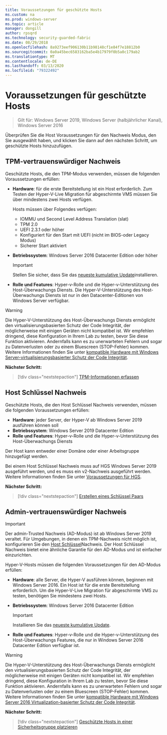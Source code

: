 ```yaml
---
title: Voraussetzungen für geschützte Hosts
ms.custom: na
ms.prod: windows-server
ms.topic: article
manager: dongill
author: rpsqrd
ms.technology: security-guarded-fabric
ms.date: 08/29/2018
ms.openlocfilehash: 8a9273eef906130b11b98148cf1e84f7e18812b0
ms.sourcegitcommit: 0a0a45bec6583162ba5e4b17979f0b5a0c179ab2
ms.translationtype: MT
ms.contentlocale: de-DE
ms.lasthandoff: 03/13/2020
ms.locfileid: "79322492"
---
```

# <a name="prerequisites-for-guarded-hosts"></a>Voraussetzungen für geschützte Hosts

>Gilt für: Windows Server 2019, Windows Server (halbjährlicher Kanal), Windows Server 2016

Überprüfen Sie die Host Voraussetzungen für den Nachweis Modus, den Sie ausgewählt haben, und klicken Sie dann auf den nächsten Schritt, um geschützte Hosts hinzuzufügen.

## <a name="tpm-trusted-attestation"></a>TPM-vertrauenswürdiger Nachweis

Geschützte Hosts, die den TPM-Modus verwenden, müssen die folgenden Voraussetzungen erfüllen:

-   **Hardware**: für die erste Bereitstellung ist ein Host erforderlich. Zum Testen der Hyper-V-Live Migration für abgeschirmte VMS müssen Sie über mindestens zwei Hosts verfügen.

    Hosts müssen über Folgendes verfügen:
    
    - IOMMU und Second Level Address Translation (slat)
    - TPM 2.0
    - UEFI 2.3.1 oder höher
    - Konfiguriert für den Start mit UEFI (nicht im BIOS-oder Legacy Modus)
    - Sicherer Start aktiviert
        
-   **Betriebssystem**: Windows Server 2016 Datacenter Edition oder höher

    > [!IMPORTANT]
    > Stellen Sie sicher, dass Sie das [neueste kumulative Update](https://support.microsoft.com/help/4000825/windows-10-and-windows-server-2016-update-history)installieren.  

-   **Rolle und Features**: Hyper-v-Rolle und die Hyper-v-Unterstützung des Host-Überwachungs Diensts. Die Hyper-V-Unterstützung des Host-Überwachungs Diensts ist nur in den Datacenter-Editionen von Windows Server verfügbar. 

> [!WARNING]
> Die Hyper-V-Unterstützung des Host-Überwachungs Diensts ermöglicht den virtualisierungsbasierten Schutz der Code Integrität, der möglicherweise mit einigen Geräten nicht kompatibel ist. Wir empfehlen dringend, diese Konfiguration in Ihrem Lab zu testen, bevor Sie diese Funktion aktivieren. Andernfalls kann es zu unerwarteten Fehlern und sogar zu Datenverlusten oder zu einem Bluescreen (STOP-Fehler) kommen. Weitere Informationen finden Sie unter [kompatible Hardware mit Windows Server-virtualisierungsbasierter Schutz der Code Integrität](guarded-fabric-compatible-hardware-with-virtualization-based-protection-of-code-integrity.md).

**Nächster Schritt:** 
> [!div class="nextstepaction"]
> [TPM-Informationen erfassen](guarded-fabric-tpm-trusted-attestation-capturing-hardware.md)

## <a name="host-key-attestation"></a>Host Schlüssel Nachweis

Geschützte Hosts, die den Host Schlüssel Nachweis verwenden, müssen die folgenden Voraussetzungen erfüllen:

- **Hardware**: jeder Server, der Hyper-V ab Windows Server 2019 ausführen können soll
- **Betriebssystem**: Windows Server 2019 Datacenter Edition
- **Rolle und Features**: Hyper-v-Rolle und die Hyper-v-Unterstützung des Host-Überwachungs Diensts 

Der Host kann entweder einer Domäne oder einer Arbeitsgruppe hinzugefügt werden. 

Bei einem Host Schlüssel Nachweis muss auf HGS Windows Server 2019 ausgeführt werden, und es muss ein v2-Nachweis ausgeführt werden. Weitere Informationen finden Sie unter [Voraussetzungen für HGS](guarded-fabric-prepare-for-hgs.md#prerequisites). 

**Nächster Schritt:** 
> [!div class="nextstepaction"]
> [Erstellen eines Schlüssel Paars](guarded-fabric-create-host-key.md)

## <a name="admin-trusted-attestation"></a>Admin-vertrauenswürdiger Nachweis

>[!IMPORTANT]
>Der admin-Trusted Nachweis (AD-Modus) ist ab Windows Server 2019 veraltet. Für Umgebungen, in denen ein TPM-Nachweis nicht möglich ist, konfigurieren Sie den [Host Schlüssel](#host-key-attestation)Nachweis. Der Host Schlüssel Nachweis bietet eine ähnliche Garantie für den AD-Modus und ist einfacher einzurichten. 

Hyper-V-Hosts müssen die folgenden Voraussetzungen für den AD-Modus erfüllen:

-   **Hardware**: alle Server, die Hyper-V ausführen können, beginnen mit Windows Server 2016. Ein Host ist für die erste Bereitstellung erforderlich. Um die Hyper-V-Live Migration für abgeschirmte VMS zu testen, benötigen Sie mindestens zwei Hosts.

-   **Betriebssystem**: Windows Server 2016 Datacenter Edition

    > [!IMPORTANT]
    > Installieren Sie das [neueste kumulative Update](https://support.microsoft.com/help/4000825/windows-10-and-windows-server-2016-update-history).

-   **Rolle und Features**: Hyper-v-Rolle und die Hyper-v-Unterstützung des Host-Überwachungs Features, die nur in Windows Server 2016 Datacenter Edition verfügbar ist. 

> [!WARNING]
> Die Hyper-V-Unterstützung des Host-Überwachungs Diensts ermöglicht den virtualisierungsbasierten Schutz der Code Integrität, der möglicherweise mit einigen Geräten nicht kompatibel ist. Wir empfehlen dringend, diese Konfiguration in Ihrem Lab zu testen, bevor Sie diese Funktion aktivieren. Andernfalls kann es zu unerwarteten Fehlern und sogar zu Datenverlusten oder zu einem Bluescreen (STOP-Fehler) kommen. Weitere Informationen finden Sie unter [kompatible Hardware mit Windows Server 2016 Virtualization-basierter Schutz der Code Integrität](guarded-fabric-compatible-hardware-with-virtualization-based-protection-of-code-integrity.md).

**Nächster Schritt:** 
> [!div class="nextstepaction"]
> [Geschützte Hosts in einer Sicherheitsgruppe platzieren](guarded-fabric-admin-trusted-attestation-creating-a-security-group.md)